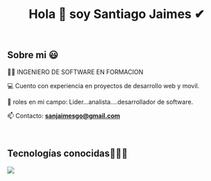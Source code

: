<h1 align="center">Hola 👋 soy Santiago Jaimes ✔ </h1> 

<br>
<h2>Sobre mi 😃</h2>

<p align="left">
👨‍💻 INGENIERO DE SOFTWARE EN FORMACION
  
💻 Cuento con experiencia en proyectos de desarrollo web y movil.

📝 roles en mi campo: Lider...analista....desarrollador de software.

📫 Contacto: **sanjaimesgo@gmail.com**
<!--Intro end-->
  </p>
<br>

<h2 >Tecnologías conocidas👨🏻‍💻</h2>
<!--tech stack icons-->
<p align="left">
  <a href="https://skillicons.dev">
    <img src="https://skillicons.dev/icons?i=py,css,html,mysql,sqlite,git,github,vscode,django,figma" />
  </a>
</p>
<br>
